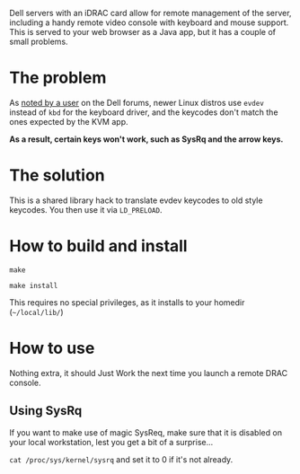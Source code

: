 Dell servers with an iDRAC card allow for remote management of the server,
including a handy remote video console with keyboard and mouse support. This
is served to your web browser as a Java app, but it has a couple of small
problems.


# The problem

As [noted by a user](http://en.community.dell.com/support-forums/servers/f/956/p/19194808/19317794.aspx#19317794)
on the Dell forums, newer Linux distros use `evdev` instead of `kbd` for
the keyboard driver, and the keycodes don't match the ones expected by the
KVM app.

**As a result, certain keys won't work, such as SysRq and the arrow keys.**


# The solution

This is a shared library hack to translate evdev keycodes to old style
keycodes. You then use it via `LD_PRELOAD`.


# How to build and install

    make
    
    make install

This requires no special privileges, as it installs to your homedir (`~/local/lib/`)


# How to use

Nothing extra, it should Just Work the next time you launch a remote DRAC
console.


## Using SysRq

If you want to make use of magic SysReq, make sure that it is disabled on
your local workstation, lest you get a bit of a surprise...

`cat /proc/sys/kernel/sysrq` and set it to 0 if it's not already.

